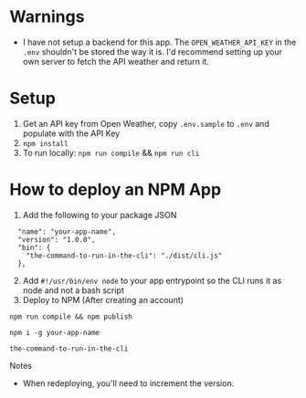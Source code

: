 # Warnings

- I have not setup a backend for this app. The `OPEN_WEATHER_API_KEY` in the `.env` shouldn't be stored the way it is. I'd recommend setting up your own server to fetch the API weather and return it.

# Setup

1. Get an API key from Open Weather, copy `.env.sample` to `.env` and populate with the API Key
2. `npm install`
3. To run locally: `npm run compile` && `npm run cli`  

# How to deploy an NPM App

1. Add the following to your package JSON

```
  "name": "your-app-name",
  "version": "1.0.0",
  "bin": {
    "the-command-to-run-in-the-cli": "./dist/cli.js"
  },
```
2. Add `#!/usr/bin/env node` to your app entrypoint so the CLI runs it as node and not a bash script
3. Deploy to NPM (After creating an account)

`npm run compile && npm publish`

`npm i -g your-app-name`

`the-command-to-run-in-the-cli`

Notes

- When redeploying, you'll need to increment the version.
